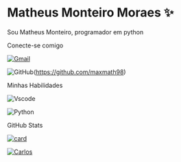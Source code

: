 # Matheus Monteiro Moraes ✨

Sou Matheus Monteiro, programador em python


Conecte-se comigo


[![Gmail](https://img.shields.io/badge/Gmail-333333?style=for-the-badge&logo=gmail&logoColor=red)](mailto:matheusmonteiromoraes98@gmail.com)


![GitHub](https://img.shields.io/badge/GitHub-100000?style=for-the-badge&logo=github&logoColor=white)(https://github.com/maxmath98)

Minhas Habilidades

![Vscode](https://img.shields.io/badge/Vscode-007ACC?style=for-the-badge&logo=visual-studio-code&logoColor=white)

![Python](https://img.shields.io/badge/python-3670A0?style=for-the-badge&logo=python&logoColor=ffdd54)

GitHub Stats


[![card](https://github-readme-stats.vercel.app/api?username=maxmath&theme=default&show_icons=true)](https://github.com/anuraghazra/github-readme-stats)

[![Carlos](https://github-readme-stats.vercel.app/api/top-langs/?username=maxmath98&hide=html&theme=tokyonight&layout=compact)](https://github.com/anuraghazra/github-readme-stats)
